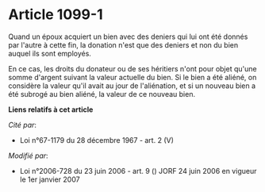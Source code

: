 # Article 1099-1

Quand un époux acquiert un bien avec des deniers qui lui ont été donnés par l'autre à cette fin, la donation n'est que des
deniers et non du bien auquel ils sont employés.

En ce cas, les droits du donateur ou de ses héritiers n'ont pour objet qu'une somme d'argent suivant la valeur actuelle du
bien. Si le bien a été aliéné, on considère la valeur qu'il avait au jour de l'aliénation, et si un nouveau bien a été
subrogé au bien aliéné, la valeur de ce nouveau bien.

**Liens relatifs à cet article**

_Cité par_:

  - Loi n°67-1179 du 28 décembre 1967 - art. 2 (V)

_Modifié par_:

  - Loi n°2006-728 du 23 juin 2006 - art. 9 () JORF 24 juin 2006 en vigueur le 1er janvier 2007
